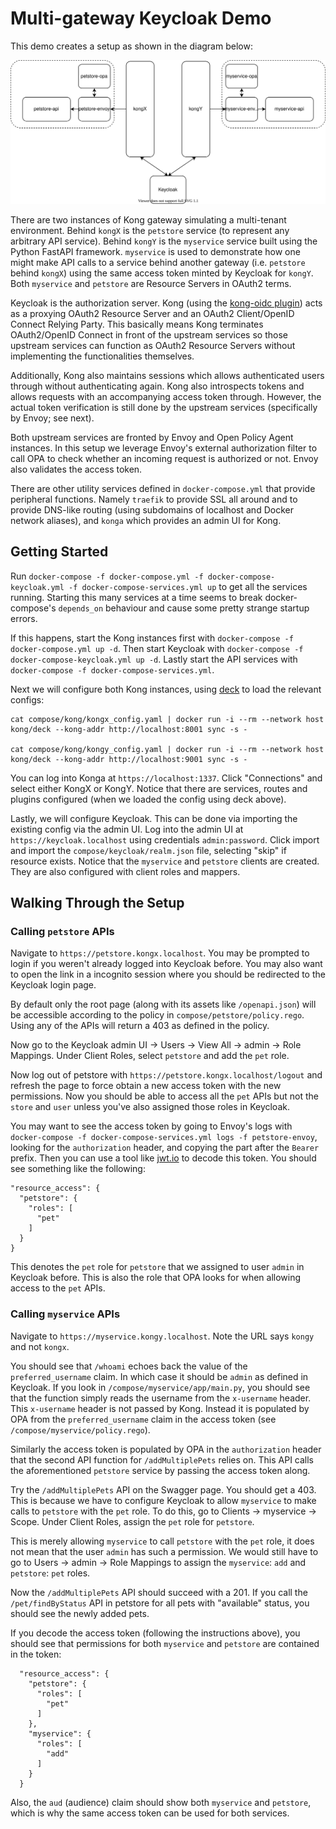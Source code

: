 # Multi-gateway Keycloak Demo

This demo creates a setup as shown in the diagram below:

![Setup Diagram](./setup.svg)

There are two instances of Kong gateway simulating a multi-tenant environment. Behind `kongX` is the `petstore`
service (to represent any arbitrary API service). Behind `kongY` is the `myservice` service built using the Python
FastAPI framework. `myservice` is used to demonstrate how one might make API calls to a service behind another gateway
(i.e. `petstore` behind `kongX`) using the same access token minted by Keycloak for `kongY`. Both `myservice` and
`petstore` are Resource Servers in OAuth2 terms.

Keycloak is the authorization server. Kong (using the [kong-oidc plugin](https://github.com/Revomatico/kong-oidc)) acts
as a proxying OAuth2 Resource Server and an OAuth2 Client/OpenID Connect Relying Party. This basically means Kong
terminates OAuth2/OpenID Connect in front of the upstream services so those upstream services can function as OAuth2
Resource Servers without implementing the functionalities themselves.

Additionally, Kong also maintains sessions which allows authenticated users through without authenticating again. Kong
also introspects tokens and allows requests with an accompanying access token through. However, the actual token
verification is still done by the upstream services (specifically by Envoy; see next).

Both upstream services are fronted by Envoy and Open Policy Agent instances. In this setup we leverage Envoy's external
authorization filter to call OPA to check whether an incoming request is authorized or not. Envoy also validates the
access token.

There are other utility services defined in `docker-compose.yml` that provide peripheral functions. Namely `traefik` to
provide SSL all around and to provide DNS-like routing (using subdomains of localhost and Docker network aliases), and
`konga` which provides an admin UI for Kong.

## Getting Started

Run `docker-compose -f docker-compose.yml -f docker-compose-keycloak.yml -f docker-compose-services.yml up` to get all
the services running. Starting this many services at a time seems to break docker-compose's `depends_on` behaviour and
cause some pretty strange startup errors.

If this happens, start the Kong instances first with `docker-compose -f docker-compose.yml up -d`. Then start Keycloak
with `docker-compose -f docker-compose-keycloak.yml up -d`. Lastly start the API services with `docker-compose -f
docker-compose-services.yml`.


Next we will configure both Kong instances, using [deck](https://github.com/Kong/deck) to load the relevant configs:
```
cat compose/kong/kongx_config.yaml | docker run -i --rm --network host kong/deck --kong-addr http://localhost:8001 sync -s -

cat compose/kong/kongy_config.yaml | docker run -i --rm --network host kong/deck --kong-addr http://localhost:9001 sync -s -
```

You can log into Konga at `https://localhost:1337`. Click "Connections" and select either KongX or KongY. Notice that
there are services, routes and plugins configured (when we loaded the config using deck above).

Lastly, we will configure Keycloak. This can be done via importing the existing config via the admin UI. Log into the
admin UI at `https://keycloak.localhost` using credentials `admin:password`.  Click import and import the
`compose/keycloak/realm.json` file, selecting "skip" if resource exists. Notice that the `myservice` and `petstore`
clients are created. They are also configured with client roles and mappers.

## Walking Through the Setup

### Calling `petstore` APIs

Navigate to `https://petstore.kongx.localhost`. You may be prompted to login if you weren't already logged into Keycloak
before. You may also want to open the link in a incognito session where you should be redirected to the Keycloak login 
page.

By default only the root page (along with its assets like `/openapi.json`) will be accessible according to the policy in
`compose/petstore/policy.rego`. Using any of the APIs will return a 403 as defined in the policy.

Now go to the Keycloak admin UI -> Users -> View All -> admin -> Role Mappings. Under Client Roles, select `petstore`
and add the `pet` role.

Now log out of petstore with `https://petstore.kongx.localhost/logout` and refresh the page to force obtain a new access
token with the new permissions.  Now you should be able to access all the `pet` APIs but not the `store` and `user`
unless you've also assigned those roles in Keycloak.

You may want to see the access token by going to Envoy's logs with `docker-compose -f docker-compose-services.yml logs
-f petstore-envoy`, looking for the `authorization` header, and copying the part after the `Bearer` prefix. Then you can
use a tool like [jwt.io](https://jwt.io) to decode this token. You should see something like the following:

```
"resource_access": {
  "petstore": {
    "roles": [
      "pet"
    ]
  }
}
```

This denotes the `pet` role for `petstore` that we assigned to user `admin` in Keycloak before. This is also the role
that OPA looks for when allowing access to the `pet` APIs.

### Calling `myservice` APIs

Navigate to `https://myservice.kongy.localhost`. Note the URL says `kongy` and not `kongx`.

You should see that `/whoami` echoes back the value of the `preferred_username` claim. In which case it should be
`admin` as defined in Keycloak. If you look in `/compose/myservice/app/main.py`, you should see that the function simply
reads the username from the `x-username` header. This `x-username` header is not passed by Kong. Instead it is populated
by OPA from the `preferred_username` claim in the access token (see `/compose/myservice/policy.rego`).

Similarly the access token is populated by OPA in the `authorization` header that the second API function for
`/addMultiplePets` relies on. This API calls the aforementioned `petstore` service by passing the access token along.

Try the `/addMultiplePets` API on the Swagger page. You should get a 403. This is because we have to configure Keycloak
to allow `myservice` to make calls to `petstore` with the `pet` role. To do this, go to Clients -> myservice -> Scope.
Under Client Roles, assign the `pet` role for `petstore`.

This is merely allowing `myservice` to call `petstore` with the `pet` role, it does not mean that the user `admin` has
such a permission. We would still have to go to Users -> admin -> Role Mappings to assign the `myservice`: `add` and
`petstore`: `pet` roles.

Now the `/addMultiplePets` API should succeed with a 201. If you call the `/pet/findByStatus` API in petstore for all
pets with "available" status, you should see the newly added pets.

If you decode the access token (following the instructions above), you should see that permissions for both `myservice`
and `petstore` are contained in the token:
```
  "resource_access": {
    "petstore": {
      "roles": [
        "pet"
      ]
    },
    "myservice": {
      "roles": [
        "add"
      ]
    }
  }
```

Also, the `aud` (audience) claim should show both `myservice` and `petstore`, which is why the same access token can be
used for both services.
